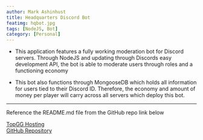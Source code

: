 ```yaml
---
author: Mark Ashinhust  
title: Headquarters Discord Bot 
featimg: hqbot.jpg
tags: [NodeJS, Bot]
category: [Personal]
---
```


* This application features a fully working moderation bot for Discord servers. Through NodeJS and updating through Discords easy development API, the bot is able to moderate users through roles and a functioning economy  

* This bot also functions through MongooseDB which holds all information for users tied to their Discord ID. Therefore, the economy and amount of money per player will carry across all servers which deploy this bot. 

---

Reference the README.md file from the GitHub repo link below

[TopGG Hosting](https://top.gg/bot/763572136840790047)  
[GitHub Repository](https://github.com/Markay12/headquartersDiscordBot)